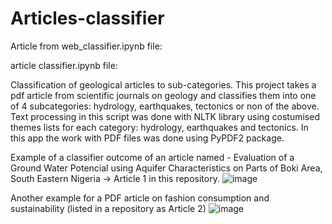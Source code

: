 # Articles-classifier
Article from web_classifier.ipynb file: 


article classifier.ipynb  file:

Classification of geological articles to sub-categories.
This project takes a pdf article from scientific journals on geology and classifies them into one of 4 subcategories: hydrology, earthquakes, tectonics or non of the above. Text processing in this script was done with NLTK library using costumised themes lists for each category: hydrology, earthquakes and tectonics. In this app the work with PDF files was done using PyPDF2 package. 

Example of a classifier outcome of an article named - Evaluation of a Ground Water Potencial using Aquifer Characteristics on Parts of Boki Area, South Eastern Nigeria -> Article 1 in this repository.
![image](https://user-images.githubusercontent.com/101993270/159779191-9ca31e34-a73e-4376-8522-b0a139e1aa60.png)

Another example for a PDF article on fashion consumption and sustainability (listed in a repository as Article 2)
![image](https://user-images.githubusercontent.com/101993270/159779463-76d40ce8-62b5-4aaa-8771-93bac78d5e0b.png)
